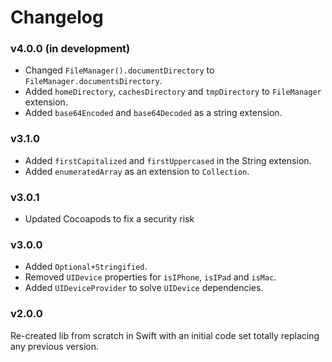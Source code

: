 # Changelog

### v4.0.0 (in development)

- Changed `FileManager().documentDirectory` to `FileManager.documentsDirectory`.
- Added `homeDirectory`, `cachesDirectory` and `tmpDirectory` to `FileManager` extension.
- Added `base64Encoded` and `base64Decoded` as a string extension.

### v3.1.0

- Added `firstCapitalized` and `firstUppercased` in the String extension.
- Added `enumeratedArray` as an extension to `Collection`.

### v3.0.1

- Updated Cocoapods to fix a security risk

### v3.0.0

- Added `Optional+Stringified`.
- Removed `UIDevice` properties for `isIPhone`, `isIPad` and `isMac`.
- Added `UIDeviceProvider` to solve `UIDevice` dependencies.

### v2.0.0

Re-created lib from scratch in Swift with an initial code set totally replacing any previous version.
